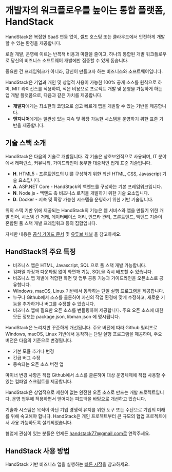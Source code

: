 # 개발자의 워크플로우를 높이는 통합 플랫폼, HandStack

HandStack은 복잡한 SaaS 연동 없이, 셀프 호스팅 또는 클라우드에서 안전하게 개발할 수 있는 환경을 제공합니다.

로컬 개발, 운영에 이르는 반복적 비용과 마찰을 줄이고, 하나의 통합된 개발 워크플로우로 당신의 비즈니스 소프트웨어 개발에만 집중할 수 있게 돕습니다.

중요한 건 프레임워크가 아니라, 당신이 만들고자 하는 비즈니스와 소프트웨어입니다.

HandStack은 기업과 개인 및 상업적 사용이 가능한 100% 공개 소스를 원칙으로 하며, MIT 라이선스를 적용하여, 적은 비용으로 프로젝트 개발 및 운영을 가능하게 하는 앱 개발 플랫폼으로, 다음과 같은 가치를 제공합니다.

- **개발자**에게는 최소한의 코딩으로 쉽고 빠르게 앱을 개발할 수 있는 기반을 제공합니다.
- **엔지니어**에게는 일관성 있는 지속 및 확장 가능한 시스템을 운영하기 위한 표준 기반을 제공합니다.

## 기술 스택 소개

HandStack은 다음의 기술로 개발됩니다. 각 기술은 상호보완적으로 사용되며, IT 분야에서 레퍼런스, 커뮤니티, 가이드라인이 풍부한 대중적인 업계 표준 기술입니다.

- **H**. HTML5 - 프론트엔드의 UI를 구성하기 위한 최신 HTML, CSS, Javascript 기술 요소입니다.
- **A**. ASP.NET Core - HandStack의 백엔드를 구성하는 기본 프레임워크입니다.
- **N**. Node.js - 백엔드 측 비즈니스 로직을 개발하기 위한 기술 요소입니다.
- **D**. Docker - 지속 및 확장 가능한 시스템을 운영하기 위한 기반 기술입니다.

위의 스택 기반 위에 제공되는 HandStack의 기능은 웹 서비스와 앱을 만들기 위한 개발 언어, 시스템 간 거래, 데이터베이스 처리, 인프라 관리, 프론트엔드, 백엔드 기술이 혼합된 풀 스택 개발 프레임워크 등의 집합입니다.

자세한 내용은 [공식 가이드 문서](https://handstack.kr) 및 [유튜브 채널](https://www.youtube.com/@handstack-kr) 을 참고하세요.

## HandStack의 주요 특징

- 비즈니스 앱은 HTML, Javascript, SQL 으로 풀 스택 개발 가능합니다.
- 컴파일 과정과 다운타임 없이 화면과 기능, SQL을 즉시 배포할 수 있습니다.
- 비즈니스 앱 개발에 적합한 화면 및 업무 공통 기능과 가이드라인을 오픈소스로 공유합니다.
- Windows, macOS, Linux 기반에서 동작하는 단일 실행 프로그램을 제공합니다.
- 누구나 Github에서 소스를 클론하여 자신의 작업 환경에 맞게 수정하고, 새로운 기능을 추가하거나 버그를 수정할 수 있습니다.
- 비즈니스 앱에 필요한 오픈 소스를 번들링하여 제공합니다. 주요 오픈 소스에 대한 모든 정보는 package.json, libman.json 에 명시됩니다.

HandStack은 느리지만 꾸준하게 개선됩니다. 주요 버전에 따라 Github 릴리즈로 Windows, macOS, Linux 기반에서 동작하는 단일 실행 프로그램을 제공하며, 주요 버전은 다음의 기준으로 변경됩니다.

- 기본 모듈 추가나 변경
- 긴급 버그 수정
- 종속되는 오픈 소스 버전 업

마이너 변경 사항은 직접 Github에서 소스를 클론하여 대상 운영체제에 직접 사용할 수 있는 컴파일 스크립트를 제공합니다.

HandStack은 상업적으로 제한이 없는 완전한 오픈 소스로 만드는 개발 프로젝트입니다. 운영 업무에 적용하면서 얻어지는 피드백을 바탕으로 개선하고 있습니다.

기술과 시스템은 목적이 아닌 기업 경쟁력 유지를 위한 도구 또는 수단으로 기업의 미래를 위해 숙고해야 합니다. HandStack은 개인 프로젝트부터 큰 규모의 협업 프로젝트에서 사용 가능하도록 설계되었습니다.

협업에 관심이 있는 분들은 언제든 handstack77@gmail.com로 연락주세요.

## HandStack 사용 방법

HandStack 기반 비즈니스 앱을 실행하는 [빠른 시작](https://handstack.kr/docs/startup/%EB%B9%A0%EB%A5%B8-%EC%8B%9C%EC%9E%91)을 참고하세요.
